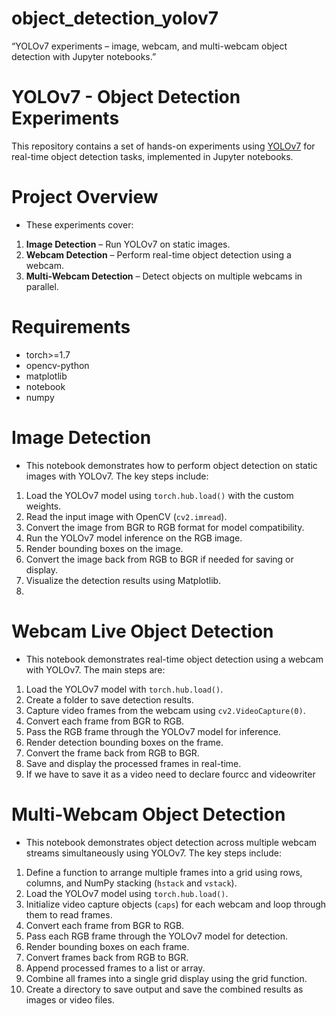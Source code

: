 # object_detection_yolov7
 “YOLOv7 experiments – image, webcam, and multi-webcam object detection with Jupyter notebooks.”

# YOLOv7 - Object Detection Experiments
This repository contains a set of hands-on experiments using [YOLOv7](https://github.com/WongKinYiu/yolov7) 
for real-time object detection tasks, implemented in Jupyter notebooks.

# Project Overview
 - These experiments cover:
  1. **Image Detection** – Run YOLOv7 on static images.
  2. **Webcam Detection** – Perform real-time object detection using a webcam.
  3. **Multi-Webcam Detection** – Detect objects on multiple webcams in parallel.

# Requirements
 - torch>=1.7
 - opencv-python
 - matplotlib
 - notebook
 - numpy

# Image Detection
- This notebook demonstrates how to perform object detection on static images with YOLOv7. The key steps include:
 1. Load the YOLOv7 model using `torch.hub.load()` with the custom weights.
 2. Read the input image with OpenCV (`cv2.imread`).
 3. Convert the image from BGR to RGB format for model compatibility.
 4. Run the YOLOv7 model inference on the RGB image.
 5. Render bounding boxes on the image.
 6. Convert the image back from RGB to BGR if needed for saving or display.
 7. Visualize the detection results using Matplotlib.
 8. 
# Webcam Live Object Detection
 - This notebook demonstrates real-time object detection using a webcam with YOLOv7. The main steps are:
  1. Load the YOLOv7 model with `torch.hub.load()`.
  2. Create a folder to save detection results.
  3. Capture video frames from the webcam using `cv2.VideoCapture(0)`.
  4. Convert each frame from BGR to RGB.
  5. Pass the RGB frame through the YOLOv7 model for inference.
  6. Render detection bounding boxes on the frame.
  7. Convert the frame back from RGB to BGR.
  8. Save and display the processed frames in real-time.
  9. If we have to save it as a video need to declare fourcc and videowriter

# Multi-Webcam Object Detection
 - This notebook demonstrates object detection across multiple webcam streams simultaneously using YOLOv7. The key steps include:
  1. Define a function to arrange multiple frames into a grid using rows, columns, and NumPy stacking (`hstack` and `vstack`).
  2. Load the YOLOv7 model using `torch.hub.load()`.
  3. Initialize video capture objects (`caps`) for each webcam and loop through them to read frames.
  4. Convert each frame from BGR to RGB.
  5. Pass each RGB frame through the YOLOv7 model for detection.
  6. Render bounding boxes on each frame.
  7. Convert frames back from RGB to BGR.
  8. Append processed frames to a list or array.
  9. Combine all frames into a single grid display using the grid function.
  10. Create a directory to save output and save the combined results as images or video files.
